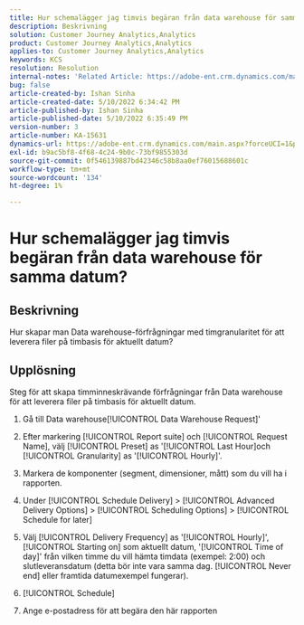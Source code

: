 ```yaml
---
title: Hur schemalägger jag timvis begäran från data warehouse för samma datum?
description: Beskrivning
solution: Customer Journey Analytics,Analytics
product: Customer Journey Analytics,Analytics
applies-to: Customer Journey Analytics,Analytics
keywords: KCS
resolution: Resolution
internal-notes: 'Related Article: https://adobe-ent.crm.dynamics.com/main.aspx?appid=c8f3a4cd-a068-e911-a957-000d3a34e00b&pagetype=entityrecord&etn=knowledgearticle&id=b5d08a45-cea0-ea11-a812-000d3a303484'
bug: false
article-created-by: Ishan Sinha
article-created-date: 5/10/2022 6:34:42 PM
article-published-by: Ishan Sinha
article-published-date: 5/10/2022 6:35:49 PM
version-number: 3
article-number: KA-15631
dynamics-url: https://adobe-ent.crm.dynamics.com/main.aspx?forceUCI=1&pagetype=entityrecord&etn=knowledgearticle&id=90ec1ddb-8fd0-ec11-a7b5-0022480a8753
exl-id: b9ac5bf8-4f68-4c24-9b0c-73bf9855303d
source-git-commit: 0f546139887bd42346c58b8aa0ef76015688601c
workflow-type: tm+mt
source-wordcount: '134'
ht-degree: 1%

---
```


# Hur schemalägger jag timvis begäran från data warehouse för samma datum?

## Beskrivning

Hur skapar man Data warehouse-förfrågningar med timgranularitet för att leverera filer på timbasis för aktuellt datum?

## Upplösning

Steg för att skapa timminneskrävande förfrågningar från Data warehouse för att leverera filer på timbasis för aktuellt datum.

1. Gå till Data warehouse[!UICONTROL Data Warehouse Request]&#39;

1. Efter markering [!UICONTROL Report suite] och [!UICONTROL Request Name], välj [!UICONTROL Preset] as &#39;[!UICONTROL Last Hour]och [!UICONTROL Granularity] as &#39;[!UICONTROL Hourly]&#39;.

1. Markera de komponenter (segment, dimensioner, mått) som du vill ha i rapporten.

1. Under [!UICONTROL Schedule Delivery] > [!UICONTROL Advanced Delivery Options] > [!UICONTROL Scheduling Options] > [!UICONTROL Schedule for later]

1. Välj [!UICONTROL Delivery Frequency] as &#39;[!UICONTROL Hourly]&#39;, [!UICONTROL Starting on] som aktuellt datum, &#39;[!UICONTROL Time of day]&#39; från vilken timme du vill hämta timdata (exempel: 2:00) och slutleveransdatum (detta bör inte vara samma dag. [!UICONTROL Never end] eller framtida datumexempel fungerar).

1. [!UICONTROL Schedule]

1. Ange e-postadress för att begära den här rapporten
